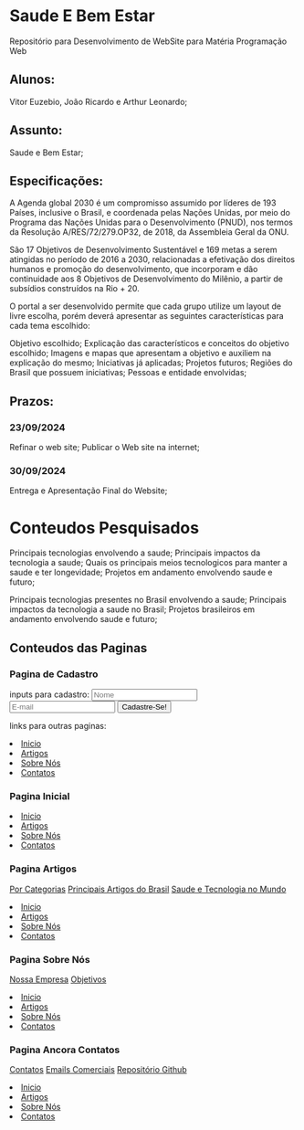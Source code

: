 # Saude E Bem Estar
Repositório para Desenvolvimento de WebSite para Matéria Programação Web

## Alunos: 
Vitor Euzebio, João Ricardo e Arthur Leonardo;

## Assunto: 
Saude e Bem Estar;

## Especificações:

A Agenda global 2030 é um compromisso assumido por líderes de 193 Países, inclusive o Brasil, e coordenada pelas Nações Unidas, por meio do Programa das Nações Unidas para o Desenvolvimento (PNUD), nos termos da Resolução A/RES/72/279.OP32, de 2018, da Assembleia Geral da ONU.

São 17 Objetivos de Desenvolvimento Sustentável e 169 metas a serem atingidas no período de 2016 a 2030, relacionadas a efetivação dos direitos humanos e promoção do desenvolvimento, que incorporam e dão continuidade aos 8 Objetivos de Desenvolvimento do Milênio, a partir de subsídios construídos na Rio + 20.

O portal a ser desenvolvido permite que cada grupo utilize um layout de livre escolha, porém deverá apresentar as seguintes características para cada tema escolhido:

Objetivo escolhido;
Explicação das característicos e conceitos do objetivo escolhido;
Imagens e mapas que apresentam a objetivo e auxiliem na explicação do mesmo;
Iniciativas já aplicadas;
Projetos futuros;
Regiões do Brasil que possuem iniciativas;
Pessoas e entidade envolvidas;
## Prazos:
### 23/09/2024
Refinar o web site;
Publicar o Web site na internet;

### 30/09/2024
Entrega e Apresentação Final do Website;

# Conteudos Pesquisados
Principais tecnologias envolvendo a saude;
Principais impactos da tecnologia a saude;
Quais os principais meios tecnologicos para manter a saude e ter longevidade;
Projetos em andamento envolvendo saude e futuro;

Principais tecnologias presentes no Brasil envolvendo a saude;
Principais impactos da tecnologia a saude no Brasil;
Projetos brasileiros em andamento envolvendo saude e futuro;

## Conteudos das Paginas

### Pagina de Cadastro
inputs para cadastro:
<input type="text" placeholder="Nome">
<input type="email" placeholder="E-mail">
<input type="submit" value="Cadastre-Se!">

links para outras paginas:
<a href="#"><li>Inicio</li></a> <!-- Nesta pagina tera os destaques da semana-->
<a href="#"><li>Artigos</li></a> <!-- Nesta pagina tera os artigos pesquisados-->
<a href="#"><li>Sobre Nós</li></a> <!-- Nesta pagina tera informações sobre a empresa ficticia-->
<a href="#"><li>Contatos</li></a> <!-- Nesta pagina tera nossos emails academicos-->

### Pagina Inicial
<article id="destaque1"></article>
<article id="destaque2"></article>
<article id="destaque3"></article>
<article id="destaque4"></article>

<a href="#"><li>Inicio</li></a> <!-- Nesta pagina tera os destaques da semana-->
<a href="#"><li>Artigos</li></a> <!-- Nesta pagina tera os artigos pesquisados-->
<a href="#"><li>Sobre Nós</li></a> <!-- Nesta pagina tera informações sobre a empresa ficticia-->
<a href="#"><li>Contatos</li></a> <!-- Nesta pagina ancora tera nossos emails academicos-->

### Pagina Artigos

<a href="#category">Por Categorias</a> <!-- Tera categorias 7 categorias conforme # conteudos pesquisados-->
<a href="#main">Principais Artigos do Brasil</a> <!-- Tera # Conteudos pesquisados envolvendo o Brasil-->
<a href="#mundial">Saude e Tecnologia no Mundo</a> <!-- Tera # Conteudos pesquisados restantes-->

<a href="#"><li>Inicio</li></a> <!-- Nesta pagina tera os destaques da semana-->
<a href="#"><li>Artigos</li></a> <!-- Nesta pagina tera os artigos pesquisados-->
<a href="#"><li>Sobre Nós</li></a> <!-- Nesta pagina tera informações sobre a empresa ficticia-->
<a href="#"><li>Contatos</li></a> <!-- Nesta pagina ancora tera nossos emails academicos-->

### Pagina Sobre Nós

<a href="#enterprise">Nossa Empresa</a> <!-- Tera informaçoes da empresa como: data de fundação, etc...-->
<a href="#objective">Objetivos</a> <!-- Tera informações envolvendo os objetivos-->

<a href="#"><li>Inicio</li></a> <!-- Nesta pagina tera os destaques da semana-->
<a href="#"><li>Artigos</li></a> <!-- Nesta pagina tera os artigos pesquisados-->
<a href="#"><li>Sobre Nós</li></a> <!-- Nesta pagina tera informações sobre a empresa ficticia-->
<a href="#"><li>Contatos</li></a> <!-- Nesta pagina ancora tera nossos emails academicos-->

### Pagina Ancora Contatos

<a href="#Contact">Contatos</a>
<a href="#Commercial Email">Emails Comerciais</a>
<a href="#Github">Repositório Github</a>

<a href="#"><li>Inicio</li></a> <!-- Nesta pagina tera os destaques da semana-->
<a href="#"><li>Artigos</li></a> <!-- Nesta pagina tera os artigos pesquisados-->
<a href="#"><li>Sobre Nós</li></a> <!-- Nesta pagina tera informações sobre a empresa ficticia-->
<a href="#"><li>Contatos</li></a> <!-- Nesta pagina ancora tera nossos emails academicos-->